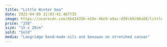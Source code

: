 ```yaml
---
title: "Little Winter Sea"
date: 2022-04-09 11:03:41.467735
image: https://ucarecdn.com/6bd2435b-e28e-46e9-a9ac-d59cb9c98a88/little-winter-sea.jpg
price: "250"
size: "15 x 20cm"
sold: "Sold"
media: "Langridge hand-made oils and beeswax on stretched canvas"
---
```


